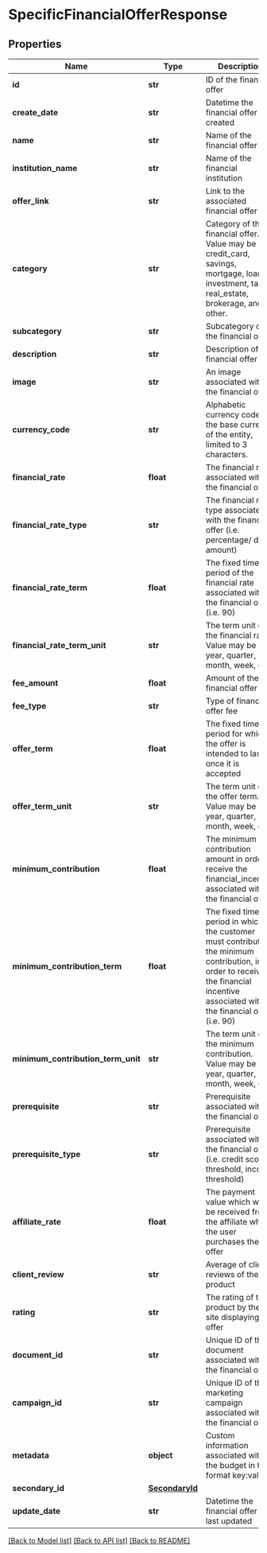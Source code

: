 # SpecificFinancialOfferResponse

## Properties
Name | Type | Description | Notes
------------ | ------------- | ------------- | -------------
**id** | **str** | ID of the financial offer | [optional] 
**create_date** | **str** | Datetime the financial offer was created | [optional] 
**name** | **str** | Name of the financial offer | 
**institution_name** | **str** | Name of the financial institution | 
**offer_link** | **str** | Link to the associated financial offer | 
**category** | **str** | Category of the financial offer. Value may be credit_card, savings, mortgage, loan, investment, tax, real_estate, brokerage, and other. | [optional] 
**subcategory** | **str** | Subcategory of the financial offer | [optional] 
**description** | **str** | Description of the financial offer | [optional] 
**image** | **str** | An image associated with the financial offer | [optional] 
**currency_code** | **str** | Alphabetic currency code for the base currency of the entity, limited to 3 characters. | [optional] 
**financial_rate** | **float** | The financial rate associated with the financial offer | [optional] 
**financial_rate_type** | **str** | The financial rate type associated with the financial offer (i.e. percentage/ dollar amount) | [optional] 
**financial_rate_term** | **float** | The fixed time period of the financial rate associated with the financial offer (i.e. 90) | [optional] 
**financial_rate_term_unit** | **str** | The term unit of the financial rate. Value may be year, quarter, month, week, day | [optional] 
**fee_amount** | **float** | Amount of the financial offer fee | [optional] 
**fee_type** | **str** | Type of financial offer fee | [optional] 
**offer_term** | **float** | The fixed time period for which the offer is intended to last, once it is accepted | [optional] 
**offer_term_unit** | **str** | The term unit of the offer term. Value may be year, quarter, month, week, day | [optional] 
**minimum_contribution** | **float** | The minimum contribution amount in order to receive the financial_incentive associated with the financial offer | [optional] 
**minimum_contribution_term** | **float** | The fixed time period in which the customer must contribute the minimum contribution, in order to receive the financial incentive associated with the financial offer (i.e. 90) | [optional] 
**minimum_contribution_term_unit** | **str** | The term unit of the minimum contribution. Value may be year, quarter, month, week, day | [optional] 
**prerequisite** | **str** | Prerequisite associated with the financial offer | [optional] 
**prerequisite_type** | **str** | Prerequisite associated with the financial offer (i.e. credit score threshold, income threshold) | [optional] 
**affiliate_rate** | **float** | The payment value which will be received from the affiliate when the user purchases the offer | [optional] 
**client_review** | **str** | Average of client reviews of the product | [optional] 
**rating** | **str** | The rating of the product by the site displaying the offer | [optional] 
**document_id** | **str** | Unique ID of the document associated with the financial offer | [optional] 
**campaign_id** | **str** | Unique ID of the marketing campaign associated with the financial offer | [optional] 
**metadata** | **object** | Custom information associated with the budget in the format key:value | [optional] 
**secondary_id** | [**SecondaryId**](SecondaryId.md) |  | [optional] 
**update_date** | **str** | Datetime the financial offer was last updated | [optional] 

[[Back to Model list]](../README.md#documentation-for-models) [[Back to API list]](../README.md#documentation-for-api-endpoints) [[Back to README]](../README.md)



